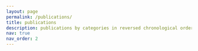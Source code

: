 ```yaml
---
layout: page
permalink: /publications/
title: publications
description: publications by categories in reversed chronological order. generated by jekyll-scholar.
nav: true
nav_order: 2
---
```


